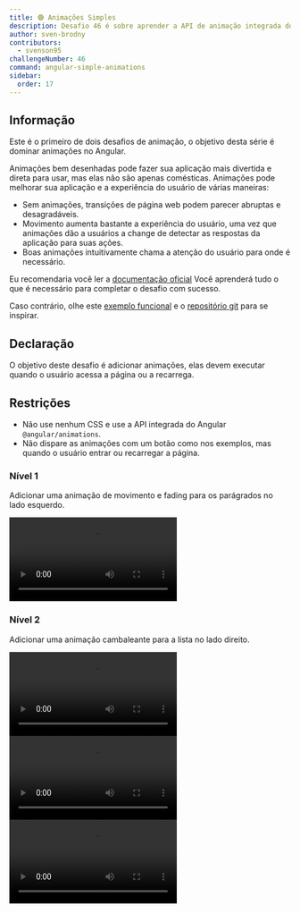 ```yaml
---
title: 🟢 Animações Simples
description: Desafio 46 é sobre aprender a API de animação integrada do Angular
author: sven-brodny
contributors:
  - svenson95
challengeNumber: 46
command: angular-simple-animations
sidebar:
  order: 17
---
```


## Informação

Este é o primeiro de dois desafios de animação, o objetivo desta série é dominar animações no Angular.

Animações bem desenhadas pode fazer sua aplicação mais divertida e direta para usar, mas elas não são apenas comésticas. Animações pode melhorar sua aplicação e a experiência do usuário de várias maneiras:

- Sem animações, transições de página web podem parecer abruptas e desagradáveis.
- Movimento aumenta bastante a experiência do usuário, uma vez que animações dão a usuários a change de detectar as respostas da aplicação para suas ações.
- Boas animações intuitivamente chama a atenção do usuário para onde é necessário.

Eu recomendaria você ler a [documentação oficial](https://angular.dev/guide/animations) Você aprenderá tudo o que é necessário para completar o desafio com sucesso.

Caso contrário, olhe este [exemplo funcional](https://svenson95.github.io/ng-xmp-animations/) e o [repositório git](https://github.com/svenson95/ng-xmp-animations) para se inspirar.

## Declaração

O objetivo deste desafio é adicionar animações, elas devem executar quando o usuário acessa a página ou a recarrega.

## Restrições

- Não use nenhum CSS e use a API integrada do Angular `@angular/animations`.
- Não dispare as animações com um botão como nos exemplos, mas quando o usuário entrar ou recarregar a página.

### Nível 1

Adicionar uma animação de movimento e fading para os parágrados no lado esquerdo.

<video controls src="https://github.com/tomalaforge/angular-challenges/assets/46655156/a43c3995-16ef-4d1f-bcfc-602b4ce80937">
</video>

### Nível 2

Adicionar uma animação cambaleante para a lista no lado direito.

<video controls src="https://github.com/tomalaforge/angular-challenges/assets/46655156/1a01af1b-44fc-4616-8793-681219f9d8bc">
</video>
<video controls src="https://github.com/tomalaforge/angular-challenges/assets/46655156/1a01af1b-44fc-4616-8793-681219f9d8bc">
</video>
</video>
<video controls src="https://github.com/tomalaforge/angular-challenges/assets/46655156/1a01af1b-44fc-4616-8793-681219f9d8bc">
</video>
</video>
</video>
</video>
